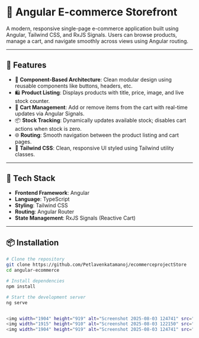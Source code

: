 # 🛒 Angular E-commerce Storefront

A modern, responsive single-page e-commerce application built using Angular, Tailwind CSS, and RxJS Signals. Users can browse products, manage a cart, and navigate smoothly across views using Angular routing.

---

## 🚀 Features

- 🧱 **Component-Based Architecture**: Clean modular design using reusable components like buttons, headers, etc.
- 🛍️ **Product Listing**: Displays products with title, price, image, and live stock counter.
- 🛒 **Cart Management**: Add or remove items from the cart with real-time updates via Angular Signals.
- 📦 **Stock Tracking**: Dynamically updates available stock; disables cart actions when stock is zero.
- 🌐 **Routing**: Smooth navigation between the product listing and cart pages.
- 🎨 **Tailwind CSS**: Clean, responsive UI styled using Tailwind utility classes.

---

## 🧰 Tech Stack

- **Frontend Framework**: Angular
- **Language**: TypeScript
- **Styling**: Tailwind CSS
- **Routing**: Angular Router
- **State Management**: RxJS Signals (Reactive Cart)

---

## 📦 Installation

```bash
# Clone the repository
git clone https://github.com/Petlavenkatamanoj/ecommerceprojectStore
cd angular-ecommerce

# Install dependencies
npm install

# Start the development server
ng serve


<img width="1904" height="919" alt="Screenshot 2025-08-03 124741" src="https://github.com/user-attachments/assets/06aead7d-4749-4733-85b7-5ccbc55d0b5c" />
<img width="1915" height="910" alt="Screenshot 2025-08-03 122150" src="https://github.com/user-attachments/assets/6eadaed7-c567-4d81-9fff-3fe55551b68b" />
<img width="1904" height="919" alt="Screenshot 2025-08-03 124741" src="https://github.com/user-attachments/assets/aa8c2d33-f802-4a6a-8529-a48dc50543d5" />


